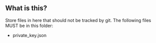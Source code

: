 ## What is this?

Store files in here that should not be tracked by git.
The following files MUST be in this folder:
- private_key.json